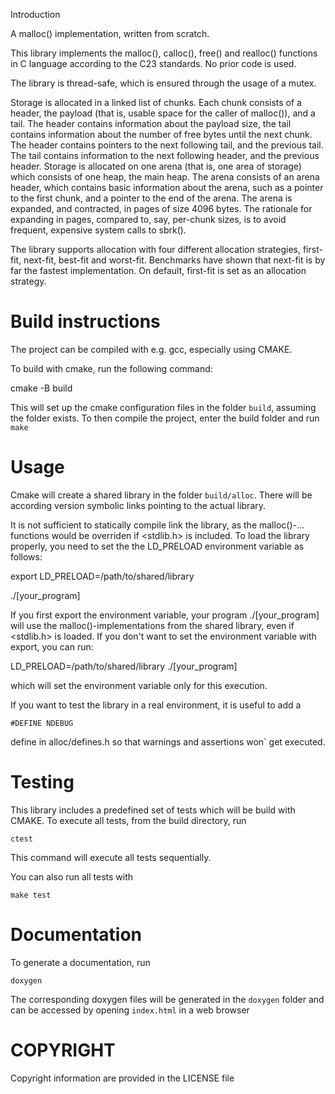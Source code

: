 Introduction

A malloc() implementation, written from scratch.

This library implements the malloc(), calloc(), free() and realloc() functions in C language according to the C23 standards. No prior code is used.

The library is thread-safe, which is ensured through the usage of a mutex.

Storage is allocated in a linked list of chunks. Each chunk consists of a header, the payload (that is, usable space for the caller of malloc()), and a tail. The header contains information about the payload size, the tail contains information about the number of free bytes until the next chunk.
The header contains pointers to the next following tail, and the previous tail. The tail contains information to the next following header, and the previous header.
Storage is allocated on one arena (that is, one area of storage) which consists of one heap, the main heap. The arena consists of an arena header, which contains basic information about the arena, such as a pointer to the first chunk, and a pointer to the end of the arena.
The arena is expanded, and contracted, in pages of size 4096 bytes. The rationale for expanding in pages, compared to, say, per-chunk sizes, is to avoid frequent, expensive system calls to sbrk().

The library supports allocation with four different allocation strategies, first-fit, next-fit, best-fit and worst-fit. Benchmarks have shown that next-fit is by far the fastest implementation. On default, first-fit is set as an allocation strategy.

Build instructions
==================

The project can be compiled with e.g. gcc, especially using CMAKE.

To build with cmake, run the following command:

cmake -B build

This will set up the cmake configuration files in the folder `build`, assuming the folder exists. To then compile the project, enter the build folder and run `make`

Usage
=====

Cmake will create a shared library in the folder `build/alloc`. There will be according version symbolic links pointing to the actual library.

It is not sufficient to statically compile link the library, as the malloc()-... functions would be overriden if <stdlib.h> is included. To load the library properly, you need to set the the LD_PRELOAD environment variable as follows:

export LD_PRELOAD=/path/to/shared/library

./[your_program]

If you first export the environment variable, your program ./[your_program] will use the malloc()-implementations from the shared library, even if <stdlib.h> is loaded. If you don't want to set the environment variable with export, you can run:

LD_PRELOAD=/path/to/shared/library ./[your_program]

which will set the environment variable only for this execution.

If you want to test the library in a real environment, it is useful to add a

`#DEFINE NDEBUG`

define in alloc/defines.h so that warnings and assertions won` get executed.

Testing
=======

This library includes a predefined set of tests which will be build with CMAKE. To execute all tests, from the build directory, run

`ctest`

This command will execute all tests sequentially.

You can also run all tests with

`make test`

Documentation
=============

To generate a documentation, run

`doxygen`

The corresponding doxygen files will be generated in the `doxygen` folder and can be accessed by opening `index.html` in a web browser

COPYRIGHT
=========

Copyright information are provided in the LICENSE file



